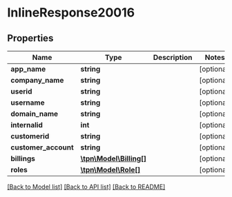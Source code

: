 # InlineResponse20016

## Properties
Name | Type | Description | Notes
------------ | ------------- | ------------- | -------------
**app_name** | **string** |  | [optional] 
**company_name** | **string** |  | [optional] 
**userid** | **string** |  | [optional] 
**username** | **string** |  | [optional] 
**domain_name** | **string** |  | [optional] 
**internalid** | **int** |  | [optional] 
**customerid** | **string** |  | [optional] 
**customer_account** | **string** |  | [optional] 
**billings** | [**\tpn\Model\Billing[]**](Billing.md) |  | [optional] 
**roles** | [**\tpn\Model\Role[]**](Role.md) |  | [optional] 

[[Back to Model list]](../README.md#documentation-for-models) [[Back to API list]](../README.md#documentation-for-api-endpoints) [[Back to README]](../README.md)



